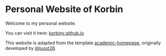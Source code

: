 # Personal Website of Korbin  

Welcome to my personal website.  

You can visit it here: [korbiny.github.io](https://korbiny.github.io)  

This website is adapted from the template [academic-homepage](https://github.com/luost26/academic-homepage), originally developed by [@luost26](https://github.com/luost26).  
